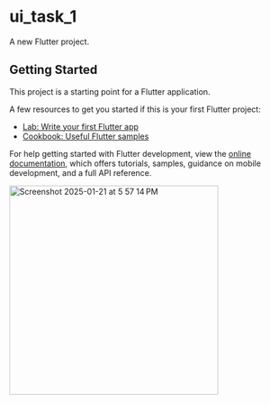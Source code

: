 # ui_task_1

A new Flutter project.

## Getting Started

This project is a starting point for a Flutter application.

A few resources to get you started if this is your first Flutter project:

- [Lab: Write your first Flutter app](https://docs.flutter.dev/get-started/codelab)
- [Cookbook: Useful Flutter samples](https://docs.flutter.dev/cookbook)

For help getting started with Flutter development, view the
[online documentation](https://docs.flutter.dev/), which offers tutorials,
samples, guidance on mobile development, and a full API reference.
  
<img width="371" alt="Screenshot 2025-01-21 at 5 57 14 PM" src="https://github.com/user-attachments/assets/f6aa151c-c696-4867-9051-545cd5a04bab" />

